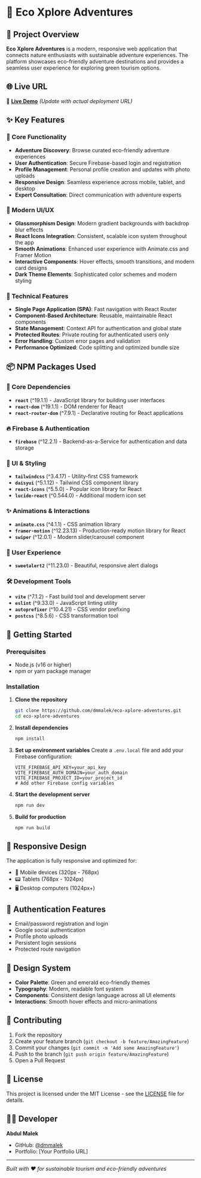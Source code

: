 # 🌿 Eco Xplore Adventures

## 📖 Project Overview

**Eco Xplore Adventures** is a modern, responsive web application that connects nature enthusiasts with sustainable adventure experiences. The platform showcases eco-friendly adventure destinations and provides a seamless user experience for exploring green tourism options.

## 🌐 Live URL

🔗 **[Live Demo](https://your-live-url-here.com)** _(Update with actual deployment URL)_

## ✨ Key Features

### 🎯 Core Functionality

- **Adventure Discovery**: Browse curated eco-friendly adventure experiences
- **User Authentication**: Secure Firebase-based login and registration
- **Profile Management**: Personal profile creation and updates with photo uploads
- **Responsive Design**: Seamless experience across mobile, tablet, and desktop
- **Expert Consultation**: Direct communication with adventure experts

### 🎨 Modern UI/UX

- **Glassmorphism Design**: Modern gradient backgrounds with backdrop blur effects
- **React Icons Integration**: Consistent, scalable icon system throughout the app
- **Smooth Animations**: Enhanced user experience with Animate.css and Framer Motion
- **Interactive Components**: Hover effects, smooth transitions, and modern card designs
- **Dark Theme Elements**: Sophisticated color schemes and modern styling

### 🔧 Technical Features

- **Single Page Application (SPA)**: Fast navigation with React Router
- **Component-Based Architecture**: Reusable, maintainable React components
- **State Management**: Context API for authentication and global state
- **Protected Routes**: Private routing for authenticated users only
- **Error Handling**: Custom error pages and validation
- **Performance Optimized**: Code splitting and optimized bundle size

## 📦 NPM Packages Used

### 🚀 Core Dependencies

- **`react`** (^19.1.1) - JavaScript library for building user interfaces
- **`react-dom`** (^19.1.1) - DOM renderer for React
- **`react-router-dom`** (^7.9.1) - Declarative routing for React applications

### 🔥 Firebase & Authentication

- **`firebase`** (^12.2.1) - Backend-as-a-Service for authentication and data storage

### 🎨 UI & Styling

- **`tailwindcss`** (^3.4.17) - Utility-first CSS framework
- **`daisyui`** (^5.1.12) - Tailwind CSS component library
- **`react-icons`** (^5.5.0) - Popular icon library for React
- **`lucide-react`** (^0.544.0) - Additional modern icon set

### ✨ Animations & Interactions

- **`animate.css`** (^4.1.1) - CSS animation library
- **`framer-motion`** (^12.23.13) - Production-ready motion library for React
- **`swiper`** (^12.0.1) - Modern slider/carousel component

### 🎯 User Experience

- **`sweetalert2`** (^11.23.0) - Beautiful, responsive alert dialogs

### 🛠️ Development Tools

- **`vite`** (^7.1.2) - Fast build tool and development server
- **`eslint`** (^9.33.0) - JavaScript linting utility
- **`autoprefixer`** (^10.4.21) - CSS vendor prefixing
- **`postcss`** (^8.5.6) - CSS transformation tool

## 🚀 Getting Started

### Prerequisites

- Node.js (v16 or higher)
- npm or yarn package manager

### Installation

1. **Clone the repository**

   ```bash
   git clone https://github.com/dmmalek/eco-xplore-adventures.git
   cd eco-xplore-adventures
   ```

2. **Install dependencies**

   ```bash
   npm install
   ```

3. **Set up environment variables**
   Create a `.env.local` file and add your Firebase configuration:

   ```env
   VITE_FIREBASE_API_KEY=your_api_key
   VITE_FIREBASE_AUTH_DOMAIN=your_auth_domain
   VITE_FIREBASE_PROJECT_ID=your_project_id
   # Add other Firebase config variables
   ```

4. **Start the development server**

   ```bash
   npm run dev
   ```

5. **Build for production**
   ```bash
   npm run build
   ```

## 📱 Responsive Design

The application is fully responsive and optimized for:

- 📱 Mobile devices (320px - 768px)
- 📟 Tablets (768px - 1024px)
- 🖥️ Desktop computers (1024px+)

## 🔐 Authentication Features

- Email/password registration and login
- Google social authentication
- Profile photo uploads
- Persistent login sessions
- Protected route navigation

## 🎨 Design System

- **Color Palette**: Green and emerald eco-friendly themes
- **Typography**: Modern, readable font system
- **Components**: Consistent design language across all UI elements
- **Interactions**: Smooth hover effects and micro-animations

## 🤝 Contributing

1. Fork the repository
2. Create your feature branch (`git checkout -b feature/AmazingFeature`)
3. Commit your changes (`git commit -m 'Add some AmazingFeature'`)
4. Push to the branch (`git push origin feature/AmazingFeature`)
5. Open a Pull Request

## 📄 License

This project is licensed under the MIT License - see the [LICENSE](LICENSE) file for details.

## 👨‍💻 Developer

**Abdul Malek**

- GitHub: [@dmmalek](https://github.com/dmmalek)
- Portfolio: [Your Portfolio URL]

---

_Built with ❤️ for sustainable tourism and eco-friendly adventures_
